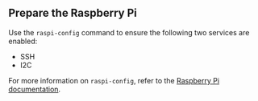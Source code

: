 ## Prepare the Raspberry Pi

Use the `raspi-config` command to ensure the following two services are enabled:

- SSH
- I2C

For more information on `raspi-config`, refer to the [Raspberry Pi documentation](https://www.raspberrypi.com/documentation/computers/configuration.html).

